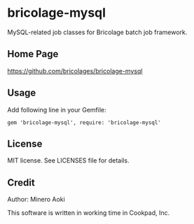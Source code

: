 # bricolage-mysql

MySQL-related job classes for Bricolage batch job framework.

## Home Page

https://github.com/bricolages/bricolage-mysql

## Usage

Add following line in your Gemfile:
```
gem 'bricolage-mysql', require: 'bricolage-mysql'
```

## License

MIT license.
See LICENSES file for details.

## Credit

Author: Minero Aoki

This software is written in working time in Cookpad, Inc.
